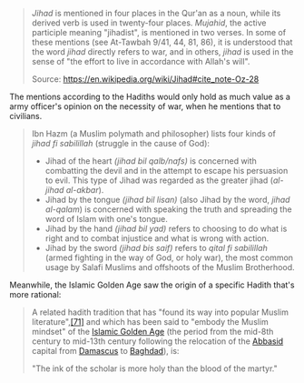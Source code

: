 > _Jihad_ is mentioned in four places in the Qur'an as a noun, while its derived verb is used in twenty-four places. _Mujahid_, the active participle meaning "jihadist", is mentioned in two verses. In some of these mentions (see At-Tawbah 9/41, 44, 81, 86), it is understood that the word _jihad_ directly refers to war, and in others, _jihad_ is used in the sense of "the effort to live in accordance with Allah's will".
> 
> Source: https://en.wikipedia.org/wiki/Jihad#cite_note-Oz-28

The mentions according to the Hadiths would only hold as much value as a army officer's opinion on the necessity of war, when he mentions that to civilians.

> Ibn Hazm (a Muslim polymath and philosopher) lists four kinds of _jihad fi sabilillah_ (struggle in the cause of God):
> 
>- Jihad of the heart _(jihad bil qalb/nafs)_ is concerned with combatting the devil and in the attempt to escape his persuasion to evil. This type of Jihad was regarded as the greater jihad (_al-jihad al-akbar_).
>- Jihad by the tongue _(jihad bil lisan)_ (also Jihad by the word, _jihad al-qalam_) is concerned with speaking the truth and spreading the word of Islam with one's tongue.
>- Jihad by the hand _(jihad bil yad)_ refers to choosing to do what is right and to combat injustice and what is wrong with action.
>- Jihad by the sword _(jihad bis saif)_ refers to _qital fi sabilillah_ (armed fighting in the way of God, or holy war), the most common usage by Salafi Muslims and offshoots of the Muslim Brotherhood.

Meanwhile, the Islamic Golden Age saw the origin of a specific Hadith that's more rational:

> A related hadith tradition that has "found its way into popular Muslim literature",[[71]](https://en.wikipedia.org/wiki/Jihad#cite_note-71) and which has been said to "embody the Muslim mindset" of the [Islamic Golden Age](https://en.wikipedia.org/wiki/Abbasid_Caliphate#Islamic_Golden_Age "Abbasid Caliphate") (the period from the mid-8th century to mid-13th century following the relocation of the [Abbasid](https://en.wikipedia.org/wiki/Abbasid_Caliphate "Abbasid Caliphate") capital from [Damascus](https://en.wikipedia.org/wiki/Damascus "Damascus") to [Baghdad](https://en.wikipedia.org/wiki/Baghdad "Baghdad")), is:
> 
> "The ink of the scholar is more holy than the blood of the martyr."